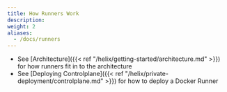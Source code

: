 ```yaml
---
title: How Runners Work
description:
weight: 2
aliases:
  - /docs/runners
---
```


* See [Architecture]({{< ref "/helix/getting-started/architecture.md" >}}) for how runners fit in to the architecture
* See [Deploying Controlplane]({{< ref "/helix/private-deployment/controlplane.md" >}}) for how to deploy a Docker Runner